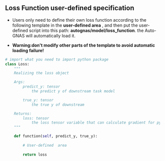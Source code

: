 ## Loss Function user-defined specification

- Users only need to define their own loss function according to the following template in the **user-defined area** , and then put the user-defined script into this path: **autognas/model/loss_function**. the Auto-GNAS will automatically load it. 

- **Warning:don't modify other parts of the template to avoid automatic loading failure!**

```python
# import what you need to import python package
class Loss:
    """
    Realizing the loss object

    Args:
        predict_y: tensor
            the predict y of downstream task model

        true_y: tensor
            the true y of downstream

    Returns:
        loss: tensor
            the loss tensor variable that can calculate gradient for pytorch
    """

    def function(self, predict_y, true_y):
        
        # User-defined  area
        
        return loss
```

